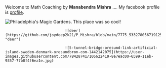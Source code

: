 Welcome to Math Coaching
 by **Manabendra Mishra**
....
My facebook profile is [profile](https://www.facebook.com/manabendra.mishra.733).

![Philadelphia's Magic Gardens. This place was so cool!](/assets/images/philly-magic-gardens.jpg "Philadelphia's Magic Gardens")

                               ![deer](https://github.com/joydeep2k21/P_Mishra/blob/main/7775_533278056719125_93912909_n.jpg "deer")
                               
                               ![5-tunnel-bridge-oresund-link-artificial-island-sweden-denmark-oresundbron-com-1442142075](https://user-images.githubusercontent.com/78428741/106622419-8e7eac00-6599-11eb-9357-77b0f4f6ea1e.jpg)

